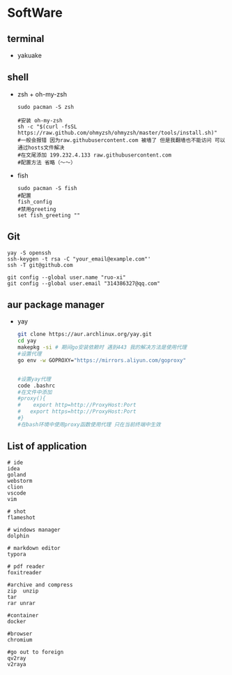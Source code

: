 # SoftWare

## terminal

* yakuake

## shell

* zsh + oh-my-zsh

  ```
  sudo pacman -S zsh
  
  #安装 oh-my-zsh
  sh -c "$(curl -fsSL https://raw.github.com/ohmyzsh/ohmyzsh/master/tools/install.sh)" 
  #一般会报错 因为raw.githubusercontent.com 被墙了 但是我翻墙也不能访问 可以通过hosts文件解决 
  #在文尾添加 199.232.4.133 raw.githubusercontent.com 
  #配置方法 省略（～～）
  ```

  

* fish

  ```
  sudo pacman -S fish
  #配置
  fish_config
  #禁用greeting
  set fish_greeting ""
  ```

## Git

```
yay -S openssh
ssh-keygen -t rsa -C "your_email@example.com"'
ssh -T git@github.com

git config --global user.name "ruo-xi"
git config --global user.email "314386327@qq.com"

```



## aur package manager

* yay

  ```bash
  git clone https://aur.archlinux.org/yay.git
  cd yay
  makepkg -si # 期间go安装依赖时 遇到443 我的解决方法是使用代理
  #设置代理
  go env -w GOPROXY="https://mirrors.aliyun.com/goproxy"
  
  
  #设置yay代理
  code .bashrc
  #在文件中添加
  #proxy(){
  #    export http=http://ProxyHost:Port
  #   export https=http://ProxyHost:Port
  #}
  #在bash环境中使用proxy函数使用代理 只在当前终端中生效 
  ```

## List of application

```
# ide
idea
goland
webstorm
clion
vscode
vim

# shot
flameshot

# windows manager
dolphin

# markdown editor
typora

# pdf reader
foxitreader

#archive and compress
zip  unzip
tar
rar unrar

#container
docker

#browser
chromium

#go out to foreign 
qv2ray
v2raya
```

